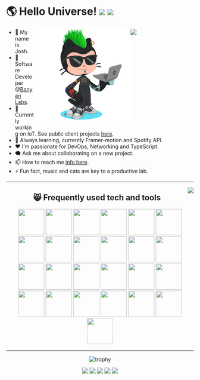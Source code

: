 <h1>🌎 Hello Universe!
<img src='https://api.visitorbadge.io/api/visitors?path=https%3A%2F%2Fgithub.com%2Fjmclain-banyan&countColor=%232ccce4&style=flat' height='22'>
<img src='https://img.shields.io/github/followers/jmclain-banyan?label=Followers&style=social' height='22'>
</h1>

<div>

<img align='right' src='https://spotify-github-profile.vercel.app/api/view?uid=31knnovcfatt7mqmu6yaa5htulxi&cover_image=true&theme=default&show_offline=false&background_color=121212' width='170'>
<img align='right' src='./octocat.png' width='260'>

- 👋 My name is Josh.
- 💼 Software Developer @[Banyan Labs](https://banyanlabs.io/).
- 🔭 Currently working on IoT. See public client projects [here](https://www.joshmclain.com/#projects).
- 🌱 Always learning, currently Framer-motion and Spotify API.
- ❤️ I'm passionate for DevOps, Networking and TypeScript.
- 🗨️ Ask me about collaborating on a new project.
- 📫 How to reach me [info here](https://www.joshmclain.com/#contact).
- ⚡ Fun fact, music and cats are key to a productive lab.

</div>

---
<img align='right' src='https://spotify-recently-played-readme.vercel.app/api?user=31knnovcfatt7mqmu6yaa5htulxi&width=380&count=7&unique=true'>

<div>

<div align='center'>

<h2>😸 Frequently used tech and tools</h2>

<img src="https://www.vectorlogo.zone/logos/typescriptlang/typescriptlang-icon.svg" height="70" width="70" />
<img src="https://www.vectorlogo.zone/logos/javascript/javascript-icon.svg" height="70" width="70" />
<img src="https://www.vectorlogo.zone/logos/java/java-icon.svg" height="70" width="70" />
<img src="https://www.vectorlogo.zone/logos/reactjs/reactjs-icon.svg" height="70" width="70" />
<img src="https://cdn.worldvectorlogo.com/logos/redux.svg" height="70" width="70" />


<img src="https://www.vectorlogo.zone/logos/tailwindcss/tailwindcss-icon.svg" height="70" width="70" />
<img src="https://www.vectorlogo.zone/logos/sass-lang/sass-lang-icon.svg" height="70" width="70" />
<img src="https://raw.githubusercontent.com/detain/svg-logos/aecbca0b533703a389211cddb0ca159a5d50553e/svg/framer-motion.svg" height="70" width="70" />
<img src="https://www.vectorlogo.zone/logos/nodejs/nodejs-icon.svg" height="70" width="70" />
<img src="https://www.vectorlogo.zone/logos/yarnpkg/yarnpkg-icon.svg" height="70" width="70" />


<img src="https://www.vectorlogo.zone/logos/npmjs/npmjs-icon.svg" height="70" width="70" />
<img src="https://www.vectorlogo.zone/logos/eslint/eslint-icon.svg" height="70" width="70" />
<img src="https://www.vectorlogo.zone/logos/mongodb/mongodb-icon.svg" height="70" width="70" />
<img src="https://www.vectorlogo.zone/logos/js_webpack/js_webpack-icon.svg" height="70" width="70" />
<img src="https://www.vectorlogo.zone/logos/jestjsio/jestjsio-icon.svg" height="70" width="70" />


<img src="https://www.vectorlogo.zone/logos/docker/docker-icon.svg" height="70" width="70" />
<img src="https://www.vectorlogo.zone/logos/nginx/nginx-icon.svg" height="70" width="70" />
<img src="https://cdn.worldvectorlogo.com/logos/aws-ec2.svg" height="70" width="70" />
<!-- <img src="https://www.vectorlogo.zone/logos/heroku/heroku-icon.svg" height="70" width="70" /> -->
<img src="https://cdn.worldvectorlogo.com/logos/visual-studio-code-1.svg" height="70" width="70" />
<img src="https://raw.githubusercontent.com/gilbarbara/logos/1f372be75689d73cae89b6de808149b606b879e1/logos/insomnia.svg" height="70" width="70" />


<img src="https://www.vectorlogo.zone/logos/linux/linux-icon.svg" height="70" width="70" />
<img src="https://upload.vectorlogo.zone/logos/gnu_bash/images/66582b8e-a291-4a1b-b89c-76628277a33b.svg" height="70" width="70" />
<img src="https://www.vectorlogo.zone/logos/ubuntu/ubuntu-icon.svg" height="70" width="70" />
<img src="https://cdn.worldvectorlogo.com/logos/microsoft-windows-22.svg" height="70" width="70" />
<img src="https://www.vectorlogo.zone/logos/atlassian_jira/atlassian_jira-icon.svg" height="70" width="70" />
<!-- <img src="https://www.vectorlogo.zone/logos/spotify/spotify-icon.svg" height="70" width="70" /> -->

</div>

</div>

---

<div align='center'>

![trophy](https://github-profile-trophy.vercel.app/?username=jmclain-banyan&theme=darkhub&no-frame=true&margin-w=10)

<img src='https://github-profile-summary-cards.vercel.app/api/cards/profile-details?username=jmclain-banyan&theme=github_dark' >
<img src='https://github-profile-summary-cards.vercel.app/api/cards/stats?username=jmclain-banyan&theme=github_dark' >
<img src='https://github-profile-summary-cards.vercel.app/api/cards/productive-time?username=jmclain-banyan&theme=github_dark&utcOffset=8' >
<img src='https://github-profile-summary-cards.vercel.app/api/cards/repos-per-language?username=jmclain-banyan&theme=github_dark' >
<img src='https://github-profile-summary-cards.vercel.app/api/cards/most-commit-language?username=jmclain-banyan&theme=github_dark' >

</div>

<!-- [![spotify-github-profile](https://spotify-github-profile.vercel.app/api/view?uid=31knnovcfatt7mqmu6yaa5htulxi&cover_image=true&theme=default&show_offline=false&background_color=121212)](https://github.com/kittinan/spotify-github-profile) -->
